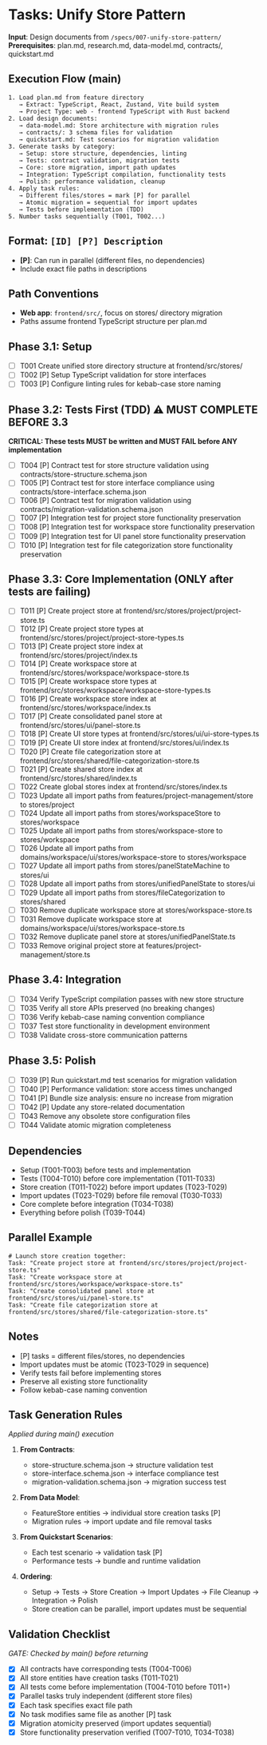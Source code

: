 # Tasks: Unify Store Pattern

**Input**: Design documents from `/specs/007-unify-store-pattern/`
**Prerequisites**: plan.md, research.md, data-model.md, contracts/, quickstart.md

## Execution Flow (main)
```
1. Load plan.md from feature directory
   → Extract: TypeScript, React, Zustand, Vite build system
   → Project Type: web - frontend TypeScript with Rust backend
2. Load design documents:
   → data-model.md: Store architecture with migration rules
   → contracts/: 3 schema files for validation
   → quickstart.md: Test scenarios for migration validation
3. Generate tasks by category:
   → Setup: store structure, dependencies, linting
   → Tests: contract validation, migration tests
   → Core: store migration, import path updates
   → Integration: TypeScript compilation, functionality tests
   → Polish: performance validation, cleanup
4. Apply task rules:
   → Different files/stores = mark [P] for parallel
   → Atomic migration = sequential for import updates
   → Tests before implementation (TDD)
5. Number tasks sequentially (T001, T002...)
```

## Format: `[ID] [P?] Description`
- **[P]**: Can run in parallel (different files, no dependencies)
- Include exact file paths in descriptions

## Path Conventions
- **Web app**: `frontend/src/`, focus on stores/ directory migration
- Paths assume frontend TypeScript structure per plan.md

## Phase 3.1: Setup
- [ ] T001 Create unified store directory structure at frontend/src/stores/
- [ ] T002 [P] Setup TypeScript validation for store interfaces
- [ ] T003 [P] Configure linting rules for kebab-case store naming

## Phase 3.2: Tests First (TDD) ⚠️ MUST COMPLETE BEFORE 3.3
**CRITICAL: These tests MUST be written and MUST FAIL before ANY implementation**
- [ ] T004 [P] Contract test for store structure validation using contracts/store-structure.schema.json
- [ ] T005 [P] Contract test for store interface compliance using contracts/store-interface.schema.json
- [ ] T006 [P] Contract test for migration validation using contracts/migration-validation.schema.json
- [ ] T007 [P] Integration test for project store functionality preservation
- [ ] T008 [P] Integration test for workspace store functionality preservation
- [ ] T009 [P] Integration test for UI panel store functionality preservation
- [ ] T010 [P] Integration test for file categorization store functionality preservation

## Phase 3.3: Core Implementation (ONLY after tests are failing)
- [ ] T011 [P] Create project store at frontend/src/stores/project/project-store.ts
- [ ] T012 [P] Create project store types at frontend/src/stores/project/project-store-types.ts
- [ ] T013 [P] Create project store index at frontend/src/stores/project/index.ts
- [ ] T014 [P] Create workspace store at frontend/src/stores/workspace/workspace-store.ts
- [ ] T015 [P] Create workspace store types at frontend/src/stores/workspace/workspace-store-types.ts
- [ ] T016 [P] Create workspace store index at frontend/src/stores/workspace/index.ts
- [ ] T017 [P] Create consolidated panel store at frontend/src/stores/ui/panel-store.ts
- [ ] T018 [P] Create UI store types at frontend/src/stores/ui/ui-store-types.ts
- [ ] T019 [P] Create UI store index at frontend/src/stores/ui/index.ts
- [ ] T020 [P] Create file categorization store at frontend/src/stores/shared/file-categorization-store.ts
- [ ] T021 [P] Create shared store index at frontend/src/stores/shared/index.ts
- [ ] T022 Create global stores index at frontend/src/stores/index.ts
- [ ] T023 Update all import paths from features/project-management/store to stores/project
- [ ] T024 Update all import paths from stores/workspaceStore to stores/workspace
- [ ] T025 Update all import paths from stores/workspace-store to stores/workspace
- [ ] T026 Update all import paths from domains/workspace/ui/stores/workspace-store to stores/workspace
- [ ] T027 Update all import paths from stores/panelStateMachine to stores/ui
- [ ] T028 Update all import paths from stores/unifiedPanelState to stores/ui
- [ ] T029 Update all import paths from stores/fileCategorization to stores/shared
- [ ] T030 Remove duplicate workspace store at stores/workspace-store.ts
- [ ] T031 Remove duplicate workspace store at domains/workspace/ui/stores/workspace-store.ts
- [ ] T032 Remove duplicate panel store at stores/unifiedPanelState.ts
- [ ] T033 Remove original project store at features/project-management/store.ts

## Phase 3.4: Integration
- [ ] T034 Verify TypeScript compilation passes with new store structure
- [ ] T035 Verify all store APIs preserved (no breaking changes)
- [ ] T036 Verify kebab-case naming convention compliance
- [ ] T037 Test store functionality in development environment
- [ ] T038 Validate cross-store communication patterns

## Phase 3.5: Polish
- [ ] T039 [P] Run quickstart.md test scenarios for migration validation
- [ ] T040 [P] Performance validation: store access times unchanged
- [ ] T041 [P] Bundle size analysis: ensure no increase from migration
- [ ] T042 [P] Update any store-related documentation
- [ ] T043 Remove any obsolete store configuration files
- [ ] T044 Validate atomic migration completeness

## Dependencies
- Setup (T001-T003) before tests and implementation
- Tests (T004-T010) before core implementation (T011-T033)
- Store creation (T011-T022) before import updates (T023-T029)
- Import updates (T023-T029) before file removal (T030-T033)
- Core complete before integration (T034-T038)
- Everything before polish (T039-T044)

## Parallel Example
```
# Launch store creation together:
Task: "Create project store at frontend/src/stores/project/project-store.ts"
Task: "Create workspace store at frontend/src/stores/workspace/workspace-store.ts"
Task: "Create consolidated panel store at frontend/src/stores/ui/panel-store.ts"
Task: "Create file categorization store at frontend/src/stores/shared/file-categorization-store.ts"
```

## Notes
- [P] tasks = different files/stores, no dependencies
- Import updates must be atomic (T023-T029 in sequence)
- Verify tests fail before implementing stores
- Preserve all existing store functionality
- Follow kebab-case naming convention

## Task Generation Rules
*Applied during main() execution*

1. **From Contracts**:
   - store-structure.schema.json → structure validation test
   - store-interface.schema.json → interface compliance test
   - migration-validation.schema.json → migration success test

2. **From Data Model**:
   - FeatureStore entities → individual store creation tasks [P]
   - Migration rules → import update and file removal tasks

3. **From Quickstart Scenarios**:
   - Each test scenario → validation task [P]
   - Performance tests → bundle and runtime validation

4. **Ordering**:
   - Setup → Tests → Store Creation → Import Updates → File Cleanup → Integration → Polish
   - Store creation can be parallel, import updates must be sequential

## Validation Checklist
*GATE: Checked by main() before returning*

- [x] All contracts have corresponding tests (T004-T006)
- [x] All store entities have creation tasks (T011-T021)
- [x] All tests come before implementation (T004-T010 before T011+)
- [x] Parallel tasks truly independent (different store files)
- [x] Each task specifies exact file path
- [x] No task modifies same file as another [P] task
- [x] Migration atomicity preserved (import updates sequential)
- [x] Store functionality preservation verified (T007-T010, T034-T038)